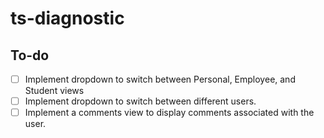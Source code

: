# ts-diagnostic
## To-do
- [ ] Implement dropdown to switch between Personal, Employee, and Student views
- [ ] Implement dropdown to switch between different users.
- [ ] Implement a comments view to display comments associated with the user.
